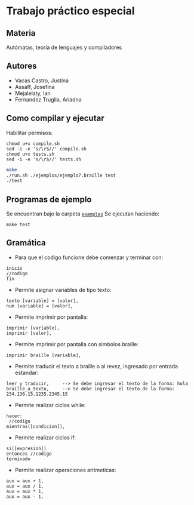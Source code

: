 # Trabajo práctico especial

## Materia
Autómatas, teoría de lenguajes y compiladores

## Autores
* Vacas Castro, Justina
* Assaff, Josefina
* Mejalelaty, Ian
* Fernandez Truglia, Ariadna

## Como compilar y ejecutar

Habilitar permisos:
```
chmod u+x compile.sh
sed -i -e 's/\r$//' compile.sh
chmod u+x tests.sh
sed -i -e 's/\r$//' tests.sh
```
```bash
make
./run.sh ./ejemplos/ejemplo7.braille test
./test
```

## Programas de ejemplo

Se encuentran bajo la carpeta [`examples`](./examples)
Se ejecutan haciendo:
```
make test
```

## Gramática

* Para que el codigo funcione debe comenzar y terminar con:
```
inicio
//codigo
fin
```
* Permite asignar variables de tipo texto:
```
texto [variable] = [valor],
num [variable] = [valor],
```
* Permite imprimir por pantalla:
```
imprimir [variable],
imprimir [valor],
```
* Permite imprimir por pantalla con simbolos braille:
```
imprimir braille [variable],
```
* Permite traducir el texto a braille o al revez, ingresado por entrada estandar:
```
leer y traducir,     --> Se debe ingresar el texto de la forma: hola
braille_a_texto,     --> Se debe ingresar el texto de la forma: 234.136.15.1235.2345.15
```
* Permite realizar ciclos while:
```
hacer:
 //codigo
mientras([condicion]),
```
* Permite realizar ciclos if:
```
si([expresion])
entonces //codigo 
terminado
```
* Permite realizar operaciones aritmeticas:
```
aux = aux + 1,
aux = aux / 1,
aux = aux * 1,
aux = aux - 1,
```
